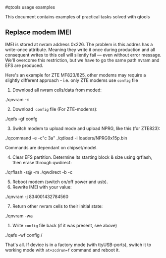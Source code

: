 #qtools usage examples

This document contains examples of practical tasks solved with qtools

## Replace modem IMEI

IMEI is stored at nvram address 0x226. The problem is this addres has a write-once attribute. Meaning they write it once during production and all consequent writes to this cell will silently fail — even without error message. We'll overcome this restriction, but we have to go the same path nvram and EFS are produced. 

Here's an example for ZTE MF823/825, other modems may require a slightly different approach - i.e. only ZTE
modems use `config` file


1. Download all nvram cells/data from moded:

./qnvram -ri

2. Download` config`  file (For ZTE-modems):

./qefs -gf confg

3. Switch modem to upload mode and upload NPRG, like this (for ZTE823):

./qcommand -e -c"c 3a"
./qdload -i loaders/NPRG9x15p.bin

Commands are dependant on chipset/model.

4. Clear EFS partition. Determine its starting block & size using qrflash, then erase through qwdirect:

./qrflash -s@ -m
./qwdirect -b<start> -c<len>

5. Reboot modem (switch on/off power and usb).
6. Rewrite IMEI with your value:

./qnvram -j 834001432784560

7. Return other nvram cells to their initial state:

./qnvram -wa

1. Write `config` file back (if it was present, see above)

./qefs -wf config /

That's all.  If device is in a factory mode (with ttyUSB-ports), switch it to working mode with `at+zcdrun=f` command and reboot it. 